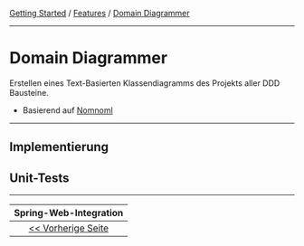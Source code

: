 <a href="../getting_started.md">Getting Started</a> / <a href="./features.md">Features</a> / <a href="./domain_diagrammer.md">Domain Diagrammer</a>

<hr/>

# Domain Diagrammer
Erstellen eines Text-Basierten Klassendiagramms des Projekts aller DDD Bausteine.

- Basierend auf [Nomnoml](https://nomnoml.com/)

<hr/>

## Implementierung

## Unit-Tests

<hr/>

|            **Spring-Web-Integration**             |
|:-------------------------------------------------:|
| [<< Vorherige Seite](./spring_web_intergation.md) |
